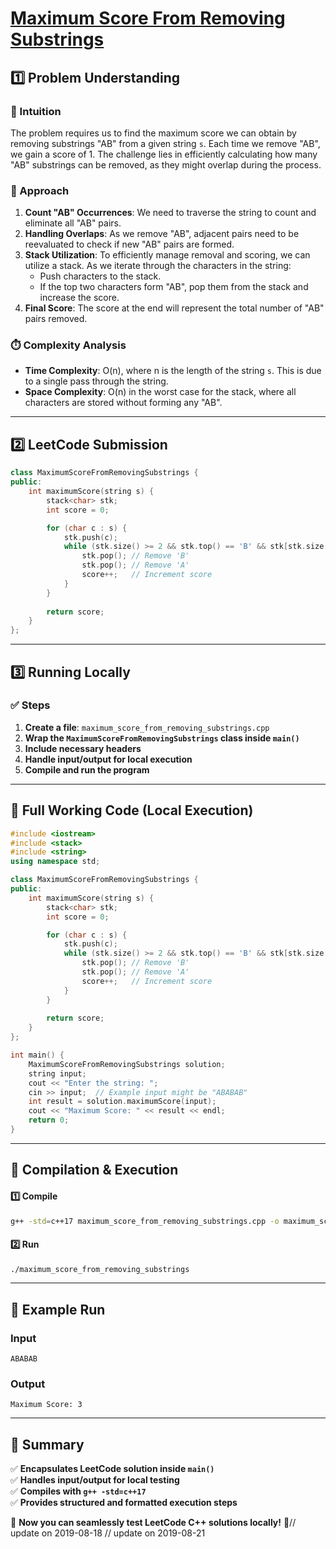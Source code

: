 # **[Maximum Score From Removing Substrings](https://leetcode.com/problems/maximum-score-from-removing-substrings/description/)**  

## **1️⃣ Problem Understanding**  
### **📌 Intuition**  
The problem requires us to find the maximum score we can obtain by removing substrings "AB" from a given string `s`. Each time we remove "AB", we gain a score of 1. The challenge lies in efficiently calculating how many "AB" substrings can be removed, as they might overlap during the process. 

### **🚀 Approach**  
1. **Count "AB" Occurrences**: We need to traverse the string to count and eliminate all "AB" pairs.
2. **Handling Overlaps**: As we remove "AB", adjacent pairs need to be reevaluated to check if new "AB" pairs are formed.
3. **Stack Utilization**: To efficiently manage removal and scoring, we can utilize a stack. As we iterate through the characters in the string:
   - Push characters to the stack.
   - If the top two characters form "AB", pop them from the stack and increase the score.
4. **Final Score**: The score at the end will represent the total number of "AB" pairs removed.

### **⏱️ Complexity Analysis**  
- **Time Complexity**: O(n), where n is the length of the string `s`. This is due to a single pass through the string.
- **Space Complexity**: O(n) in the worst case for the stack, where all characters are stored without forming any "AB".

---  

## **2️⃣ LeetCode Submission**  
```cpp
class MaximumScoreFromRemovingSubstrings {
public:
    int maximumScore(string s) {
        stack<char> stk;
        int score = 0;

        for (char c : s) {
            stk.push(c);
            while (stk.size() >= 2 && stk.top() == 'B' && stk[stk.size() - 2] == 'A') {
                stk.pop(); // Remove 'B'
                stk.pop(); // Remove 'A'
                score++;   // Increment score
            }
        }
        
        return score;
    }
};  
```  

---  

## **3️⃣ Running Locally**  
### **✅ Steps**  
1. **Create a file**: `maximum_score_from_removing_substrings.cpp`  
2. **Wrap the `MaximumScoreFromRemovingSubstrings` class inside `main()`**  
3. **Include necessary headers**  
4. **Handle input/output for local execution**  
5. **Compile and run the program**  

---  

## **📝 Full Working Code (Local Execution)**  
```cpp
#include <iostream>
#include <stack>
#include <string>
using namespace std;

class MaximumScoreFromRemovingSubstrings {
public:
    int maximumScore(string s) {
        stack<char> stk;
        int score = 0;

        for (char c : s) {
            stk.push(c);
            while (stk.size() >= 2 && stk.top() == 'B' && stk[stk.size() - 2] == 'A') {
                stk.pop(); // Remove 'B'
                stk.pop(); // Remove 'A'
                score++;   // Increment score
            }
        }
        
        return score;
    }
};

int main() {
    MaximumScoreFromRemovingSubstrings solution;
    string input;
    cout << "Enter the string: ";
    cin >> input;  // Example input might be "ABABAB"
    int result = solution.maximumScore(input);
    cout << "Maximum Score: " << result << endl;  
    return 0;
}  
```  

---  

## **🔧 Compilation & Execution**  
#### **1️⃣ Compile**  
```bash
g++ -std=c++17 maximum_score_from_removing_substrings.cpp -o maximum_score_from_removing_substrings
```  

#### **2️⃣ Run**  
```bash
./maximum_score_from_removing_substrings
```  

---  

## **🎯 Example Run**  
### **Input**  
```
ABABAB
```  
### **Output**  
```
Maximum Score: 3
```  

---  

## **📌 Summary**  
✅ **Encapsulates LeetCode solution inside `main()`**  
✅ **Handles input/output for local testing**  
✅ **Compiles with `g++ -std=c++17`**  
✅ **Provides structured and formatted execution steps**  

🚀 **Now you can seamlessly test LeetCode C++ solutions locally!** 🚀// update on 2019-08-18
// update on 2019-08-21

